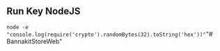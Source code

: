 ## Run Key NodeJS
``` node -e "console.log(require('crypto').randomBytes(32).toString('hex'))" ```"# BannakitStoreWeb" 
